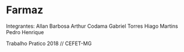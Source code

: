 # Farmaz

Integrantes: Allan Barbosa
Arthur Codama
Gabriel Torres
Hiago Martins
Pedro Henrique

Trabalho Pratico 2018 // CEFET-MG

